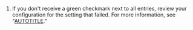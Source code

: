 1. If you don't receive a green checkmark next to all entries, review your configuration for the setting that failed. For more information, see "[AUTOTITLE](/admin/configuration/configuring-network-settings/configuring-dns-nameservers)."
